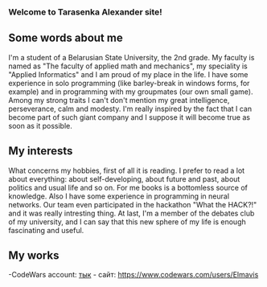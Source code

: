 ### Welcome to Tarasenka Alexander site!

## Some words about me
I'm a student of a Belarusian State University, the 2nd grade. My faculty is named as "The faculty of applied math and mechanics", my speciality is "Applied Informatics" and I am proud of my place in the life. 
I have some experience in solo programming (like barley-break in windows forms, for example) and in programming with my groupmates (our own small game).
Among my strong traits I can't don't mention my great intelligence, perseverance, calm and modesty.
I'm really inspired by the fact that I can become part of such giant company and I suppose it will become true as soon as it possible.

## My interests
What concerns my hobbies, first of all it is reading. I prefer to read a lot about everything: about self-developing, about future and past, about politics and usual life and so on. For me books is a bottomless source of knowledge.
Also I have some experience in programming in neural networks. Our team even participated in the hackathon "What the HACK?!" and it was really intresting thing.
At last, I'm a member of the debates club of my university, and I can say that this new sphere of my life is enough fascinating and useful.

## My works

-CodeWars account: [тык](https://www.codewars.com/users/Elmavis) - сайт: https://www.codewars.com/users/Elmavis



